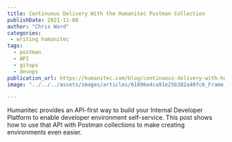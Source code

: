 ```yaml
---
title: Continuous Delivery With the Humanitec Postman Collection
publishDate: 2021-11-08
author: "Chris Ward"
categories:
 - writing humanitec
tags:
  - postman
  - API
  - gitops
  - devops
publication_url: https://humanitec.com/blog/continuous-delivery-with-humanitec-postman-collection
image: "../../../assets/images/articles/61896e4ca91e25b382a40fc6_Frame_209.jpg"

---
```


Humanitec provides an API-first way to build your Internal Developer Platform to enable developer environment self-service. This post shows how to use that API with Postman collections to make creating environments even easier.